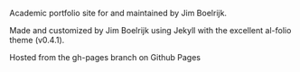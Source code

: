 Academic portfolio site for and maintained by Jim Boelrijk.

Made and customized by Jim Boelrijk using Jekyll with the excellent al-folio theme (v0.4.1).

Hosted from the gh-pages branch on Github Pages
